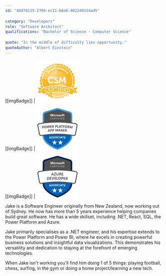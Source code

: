 ```yaml
---
id: "4b876135-2709-ec11-b6e6-002248154ad5"

category: "Developers"
role: "Software Architect"
qualifications: "Bachelor of Science - Computer Science"

quote: "In the middle of difficulty lies opportunity."
quoteAuthor: "Albert Einstein"
---
```


[Editing your profile]: https://github.com/SSWConsulting/People/wiki/3.-Editing-your-profile

[[imgBadge]]
| ![CSM_Badge](../badges/Certification-scrumalliance-master.png)

[[imgBadge]]
| ![Power Platform App Maker](../badges/Certification-microsoft-power-platform-app-maker-associate.png)

[[imgBadge]]
| ![Azure Developer Associate](../badges/Certification-microsoft-azure-developer-associate.png)

Jake is a Software Engineer originally from New Zealand, now working out of Sydney. He now has more than 5 years experience helping companies build great software. He has a wide skillset, including .NET, React, SQL, the Power Platform and Azure.

Jake primarily specialises as a .NET engineer, and his expertise extends to the Power Platform and Power BI, where he excels in creating powerful business solutions and insightful data visualizations. This demonstrates his versatility and dedication to staying at the forefront of emerging technologies.

When Jake isn't working you'll find him doing 1 of 5 things: playing football, chess, surfing, in the gym or doing a home project/learning a new tech.
